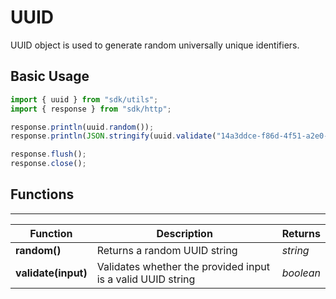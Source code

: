 # UUID

UUID object is used to generate random universally unique identifiers.

## Basic Usage

```javascript
import { uuid } from "sdk/utils";
import { response } from "sdk/http";

response.println(uuid.random());
response.println(JSON.stringify(uuid.validate("14a3ddce-f86d-4f51-a2e0-6e497b94bbe5")));

response.flush();
response.close();
```

## Functions

---

Function     | Description | Returns
------------ | ----------- | --------
**random()**   | Returns a random UUID string | *string*
**validate(input)**   | Validates whether the provided input is a valid UUID string | *boolean*
